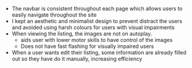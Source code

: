 - The navbar is consistent throughout each page which allows users to easily navigate throughout the site
- I kept an aesthetic and minimalist design to prevent distract the users and avoided using harsh colours for users with visual impairments
- When viewing the listing, the images are not on autoplay.
    - aids user with lower motor skills to have control of the images
    - Does not have fast flashing for visually impaired users
- When a user wants edit their listing, some information are already filled out so they have do it manually, increasing efficiency
